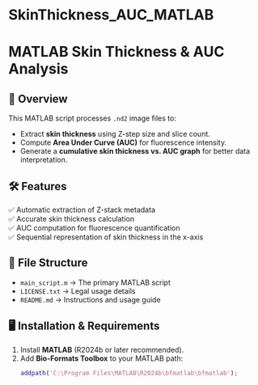 # SkinThickness_AUC_MATLAB
# MATLAB Skin Thickness & AUC Analysis

## 📌 Overview
This MATLAB script processes `.nd2` image files to:
- Extract **skin thickness** using Z-step size and slice count.
- Compute **Area Under Curve (AUC)** for fluorescence intensity.
- Generate a **cumulative skin thickness vs. AUC graph** for better data interpretation.

## 🛠️ Features
✅ Automatic extraction of Z-stack metadata  
✅ Accurate skin thickness calculation  
✅ AUC computation for fluorescence quantification  
✅ Sequential representation of skin thickness in the x-axis  

## 📂 File Structure
- `main_script.m` → The primary MATLAB script
- `LICENSE.txt` → Legal usage details
- `README.md` → Instructions and usage guide

## 🖥️ Installation & Requirements
1. Install **MATLAB** (R2024b or later recommended).
2. Add **Bio-Formats Toolbox** to your MATLAB path:
   ```matlab
   addpath('C:\Program Files\MATLAB\R2024b\bfmatlab\bfmatlab');
